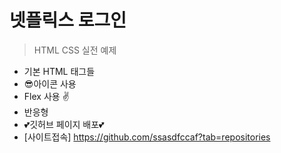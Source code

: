 # 넷플릭스 로그인

> HTML CSS 실전 예제

- 기본 HTML 태그들
- 😎아이콘 사용
- Flex 사용 ✌
- 반응형
- 💕깃허브 페이지 배포💕
- [사이트접속] https://github.com/ssasdfccaf?tab=repositories
